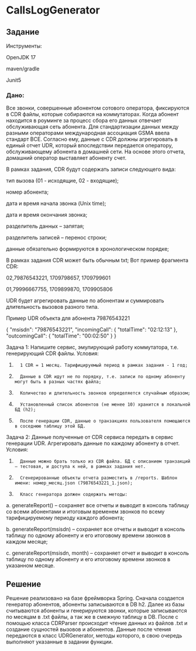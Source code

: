 # CallsLogGenerator

## Задание
Инструменты: 

OpenJDK 17 

maven/gradle 

Junit5
### Дано:
Все звонки, совершенные абонентом сотового оператора, фиксируются в CDR файлы, которые собираются на коммутаторах. Когда абонент находится в роуминге за процесс сбора его данных отвечает обслуживающая сеть абонента. Для стандартизации данных между разными операторами международная ассоциация GSMA ввела стандарт BCE. Согласно ему, данные с CDR должны агрегировать в единый отчет UDR, который впоследствии передается оператору, обслуживающему абонента в домашней сети. На основе этого отчета, домашний оператор выставляет абоненту счет.

В рамках задания, CDR будут содержать записи следующего вида:

 тип вызова (01 - исходящие, 02 - входящие);
 
 номер абонента;
 
 дата и время начала звонка (Unix time);
 
дата и время окончания звонка;

 разделитель данных – запятая;
 
 разделитель записей – перенос строки;
 
данные обязательно формируются в хронологическом порядке;

В рамках задания CDR может быть обычным txt;
Вот пример фрагмента CDR:

02,79876543221, 1709798657, 1709799601

01,79996667755, 1709899870, 1709905806
 
UDR будет агрегировать данные по абонентам и суммировать длительность вызовов разного типа.

Пример UDR объекта для абонента 79876543221

{
    "msisdn": "79876543221",
    "incomingCall": {
        "totalTime": "02:12:13"
    },
    "outcomingCall": {
        "totalTime": "00:02:50"
    }
}
 
Задача 1:
Напишите сервис, эмулирующий работу коммутатора, т.е. генерирующий CDR файлы.
Условия:
1.       1 CDR = 1 месяц. Тарифицируемый период в рамках задания - 1 год;
2.       Данные в CDR идут не по порядку, т.е. записи по одному абоненту могут быть в разных частях файла;
3.       Количество и длительность звонков определяется случайным образом;
4.       Установленный список абонентов (не менее 10) хранится в локальной БД (h2);
5.       После генерации CDR, данные о транзакциях пользователя помещаются в соседнюю таблицу этой БД.
Задача 2:
Данные полученные от CDR сервиса передать в сервис генерации UDR. Агрегировать данные по каждому абоненту в отчет.
          	Условия:
1.       Данные можно брать только из CDR файла. БД с описанием транзакций – тестовая, и доступа к ней, в рамках задания нет.
2.       Сгенерированные объекты отчета разместить в /reports. Шаблон имени: номер_месяц.json (79876543221_1.json);  
3.       Класс генератора должен содержать методы:
   
a.       generateReport() – сохраняет все отчеты и выводит в консоль таблицу со всеми абонентами и итоговым временем звонков по всему тарифицируемому периоду каждого абонента; 

b.       generateReport(msisdn) – сохраняет все отчеты и выводит в консоль таблицу по одному абоненту и его итоговому времени звонков в каждом месяце; 

c.       generateReport(msisdn, month) – сохраняет отчет и выводит в консоль таблицу по одному абоненту и его итоговому времени звонков в указанном месяце. 

## Решение
Решение реализовано на базе фреймворка Spring.
Сначала создается генератор абонентов, абоненты записываются в DB h2.
Далее из базы считываются абоненты и генерируются звонки, которые записываются по месяцам в .txt файлы, а так же в смежную таблицу в DB.
После с помощью класса CDRParser происходит чтение данных из файлов .txt и создание сущностей вызовов и абонентов.
Данные после чтения передаются в класс UDRGenerator, методы которого, в свою очередь выполняют указанные в задании функции.
